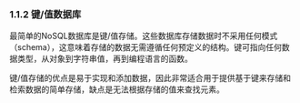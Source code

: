 ### 1.1.2 键/值数据库

最简单的NoSQL数据库是键/值存储。这些数据库存储数据时不采用任何模式（schema），这意味着存储的数据无需遵循任何预定义的结构。键可指向任何数据类型，从对象到字符串值，再到编程语言的函数。

键/值存储的优点是易于实现和添加数据，因此非常适合用于提供基于键来存储和检索数据的简单存储，缺点是无法根据存储的值来查找元素。

